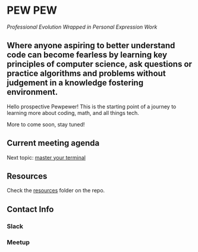 # PEW PEW
*Professional Evolution Wrapped in Personal Expression Work*

Where anyone aspiring to better understand code can become fearless by learning key principles of computer science, ask questions or practice algorithms and problems without judgement in a knowledge fostering environment.
------

Hello prospective Pewpewer! This is the starting point of a journey to learning more about coding, math, and all things tech.

More to come soon, stay tuned!
## Current meeting agenda
Next topic: [master your terminal](https://github.com/helenemccarron/pewpew/blob/master/resources/terminal.md)

## Resources

Check the [resources](https://github.com/helenemccarron/pewpew/tree/master/resources)  folder on the repo.


## Contact Info

### Slack

### Meetup



